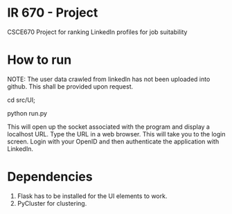 IR 670 - Project
=============

CSCE670 Project for ranking LinkedIn profiles for job suitability

How to run
==========

NOTE: The user data crawled from linkedIn has not been uploaded into github. This shall be provided upon request.

cd src/UI;

python run.py

This will open up the socket associated with the program and display a localhost URL. Type the URL in a web browser. This will take you to the login screen. Login with your OpenID and then authenticate the application with LinkedIn.

Dependencies
============

1. Flask has to be installed for the UI elements to work.
2. PyCluster for clustering.
